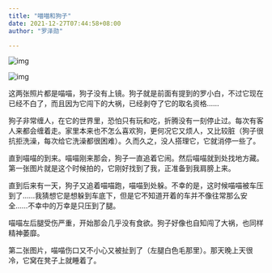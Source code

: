 ```yaml
---
title: "喵喵和狗子"
date: 2021-12-27T07:44:58+08:00
author: "罗泽勋"

---
```


![img](https://cdn.jsdelivr.net/gh/lzxqaq/jsdelivr@master/image/2021-12-27/mm1.jpg)

![img](https://cdn.jsdelivr.net/gh/lzxqaq/jsdelivr@master/image/2021-12-27/mm2.png)

这两张照片都是喵喵，狗子没有上镜。狗子就是前面有提到的罗小白，不过它现在已经不白了，而且因为它闯下的大祸，已经剥夺了它的取名资格……

狗子非常缠人，在它的世界里，恐怕只有玩和吃，折腾没有一刻停止过。每次有客人来都会缠着走。家里本来也不怎么喜欢狗，更何况它又烦人，又比较脏（狗子很抗拒洗澡，每次给它洗澡都很困难）。久而久之，没人搭理它，它就消停一些了。

直到喵喵的到来。喵喵刚来那会，狗子一直追着它闹。然后喵喵就到处找地方藏。第一张图片就是这个时候拍的，它刚好找到了我，正准备到我肩膀上来。

直到后来有一天，狗子又追着喵喵跑，喵喵到处躲。不幸的是，这时候喵喵被车压到了……我猜想它是想躲到车底下，但是它不知道开着的车并不像往常那么安全……不幸中的万幸是只压到了腿。

喵喵左后腿受伤严重，开始那会几乎没有食欲。狗子好像也自知闯了大祸，也同样精神萎靡。

第二张图片，喵喵伤口又不小心又被扯到了（左腿白色毛那里）。那天晚上天很冷，它窝在凳子上就睡着了。

